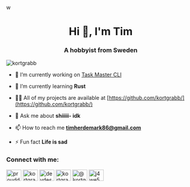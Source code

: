 w<h1 align="center">Hi 👋, I'm Tim</h1>
<h3 align="center">A hobbyist from Sweden</h3>

<p align="left"> <img src="https://komarev.com/ghpvc/?username=kortgrabb&label=Profile%20views&color=0e75b6&style=flat" alt="kortgrabb" /> </p>

- 🔭 I’m currently working on [Task Master CLI](https://github.com/kortgrabb/task-master-cli)

- 🌱 I’m currently learning **Rust**

- 👨‍💻 All of my projects are available at [https://github.com/kortgrabb/](https://github.com/kortgrabb/)

- 💬 Ask me about **shiiiii- idk**

- 📫 How to reach me **timherdemark86@gmail.com**

- ⚡ Fun fact **Life is sad**

<h3 align="left">Connect with me:</h3>
<p align="left">
<a href="https://codepen.io/prouddesk" target="blank"><img align="center" src="https://raw.githubusercontent.com/rahuldkjain/github-profile-readme-generator/master/src/images/icons/Social/codepen.svg" alt="prouddesk" height="30" width="40" /></a>
<a href="https://dev.to/kortgrabb" target="blank"><img align="center" src="https://raw.githubusercontent.com/rahuldkjain/github-profile-readme-generator/master/src/images/icons/Social/devto.svg" alt="kortgrabb" height="30" width="40" /></a>
<a href="https://twitter.com/devdesk2" target="blank"><img align="center" src="https://raw.githubusercontent.com/rahuldkjain/github-profile-readme-generator/master/src/images/icons/Social/twitter.svg" alt="devdesk2" height="30" width="40" /></a>
<a href="https://www.leetcode.com/kortgrabb" target="blank"><img align="center" src="https://raw.githubusercontent.com/rahuldkjain/github-profile-readme-generator/master/src/images/icons/Social/leet-code.svg" alt="kortgrabb" height="30" width="40" /></a>
<a href="https://www.hackerearth.com/@kortgrabb" target="blank"><img align="center" src="https://raw.githubusercontent.com/rahuldkjain/github-profile-readme-generator/master/src/images/icons/Social/hackerearth.svg" alt="@kortgrabb" height="30" width="40" /></a>
<a href="https://discord.gg/j4we5RbfHN" target="blank"><img align="center" src="https://raw.githubusercontent.com/rahuldkjain/github-profile-readme-generator/master/src/images/icons/Social/discord.svg" alt="j4we5RbfHN" height="30" width="40" /></a>
</p>
